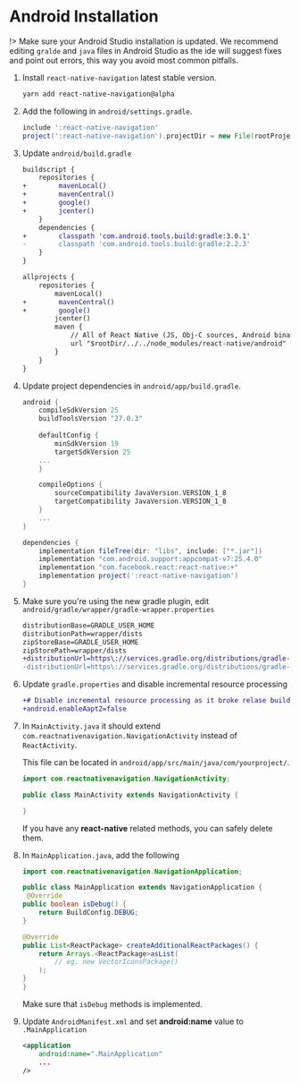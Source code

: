 # Android Installation

!> Make sure your Android Studio installation is updated. We recommend editing `gralde` and `java` files in Android Studio as the ide will suggest fixes and point out errors, this way you avoid most common pitfalls.


1. Install `react-native-navigation` latest stable version.

	```sh
	yarn add react-native-navigation@alpha
	```

2. Add the following in `android/settings.gradle`.

	```groovy
	include ':react-native-navigation'
	project(':react-native-navigation').projectDir = new File(rootProject.projectDir, '../node_modules/react-native-navigation/lib/android/app/')
	```
	
3. Update `android/build.gradle`

	```diff
	buildscript {
	    repositories {
	+        mavenLocal()
	+        mavenCentral()
	+        google()
	+        jcenter()
	    }
	    dependencies {
	+        classpath 'com.android.tools.build:gradle:3.0.1'
	-        classpath 'com.android.tools.build:gradle:2.2.3'
	    }
	}
	
	allprojects {
	    repositories {
	        mavenLocal()
	+        mavenCentral()
	+        google()
	        jcenter()
	        maven {
	            // All of React Native (JS, Obj-C sources, Android binaries) is installed from npm
	            url "$rootDir/../../node_modules/react-native/android"
	        }
	    }
	}
	```

4. Update project dependencies in `android/app/build.gradle`.

	```groovy
	android {
	    compileSdkVersion 25
	    buildToolsVersion "27.0.3"
	    
	    defaultConfig {
	        minSdkVersion 19
	        targetSdkVersion 25
		...
	    }
	
	    compileOptions {
	        sourceCompatibility JavaVersion.VERSION_1_8
	        targetCompatibility JavaVersion.VERSION_1_8
	    }
	    ...
	}
	
	dependencies {
	    implementation fileTree(dir: "libs", include: ["*.jar"])
	    implementation "com.android.support:appcompat-v7:25.4.0"
	    implementation "com.facebook.react:react-native:+"
	    implementation project(':react-native-navigation')
	}
	```
	
5. Make sure you're using the new gradle plugin, edit `android/gradle/wrapper/gradle-wrapper.properties`

	```diff
	distributionBase=GRADLE_USER_HOME
	distributionPath=wrapper/dists
	zipStoreBase=GRADLE_USER_HOME
	zipStorePath=wrapper/dists
	+distributionUrl=https\://services.gradle.org/distributions/gradle-4.4-all.zip
	-distributionUrl=https\://services.gradle.org/distributions/gradle-2.14.1-all.zip
	```

6. Update `gradle.properties` and disable incremental resource processing

	```diff
	+# Disable incremental resource processing as it broke relase build
	+android.enableAapt2=false
	```

7. In `MainActivity.java` it should extend `com.reactnativenavigation.NavigationActivity` instead of `ReactActivity`.

	This file can be located in `android/app/src/main/java/com/yourproject/`.

	```java
	import com.reactnativenavigation.NavigationActivity;

	public class MainActivity extends NavigationActivity {

	}
	```

	If you have any **react-native** related methods, you can safely delete them.

8. In `MainApplication.java`, add the following
	
	```java
	import com.reactnativenavigation.NavigationApplication;

	public class MainApplication extends NavigationApplication {
     @Override
	public boolean isDebug() {
		return BuildConfig.DEBUG;
	}

	@Override
	public List<ReactPackage> createAdditionalReactPackages() {
		return Arrays.<ReactPackage>asList(
			// eg. new VectorIconsPackage()
		);
	}
 	}
	```

	Make sure that `isDebug` methods is implemented.

9. Update `AndroidManifest.xml` and set **android:name** value to `.MainApplication`
	
	```xml
	<application
		android:name=".MainApplication"
		...
	/>
	```
